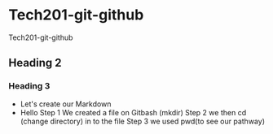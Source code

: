 # Tech201-git-github
Tech201-git-github
## Heading 2
### Heading 3
- Let's create our Markdown
- Hello
Step 1 We created a file on Gitbash (mkdir)
Step 2 we then cd (change directory) in to the file
Step 3 we used pwd(to see our pathway)
